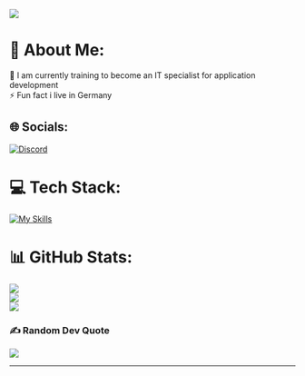 [![](https://visitcount.itsvg.in/api?id=DevHarmonizer&icon=0&color=11)](https://visitcount.itsvg.in)

# 💫 About Me:
🌱 I am currently training to become an IT specialist for application development<br>⚡ Fun fact i live in Germany 


## 🌐 Socials:
[![Discord](https://img.shields.io/badge/Discord-%237289DA.svg?logo=discord&logoColor=white)](https://discord.gg/https://discord.gg/zrdcmh2wax) 

# 💻 Tech Stack:
[![My Skills](https://skillicons.dev/icons?i=java,css,git,js,html&theme=dark)](https://skillicons.dev)

# 📊 GitHub Stats:
![](https://github-readme-stats.vercel.app/api?username=DevHarmonizer&theme=vision-friendly-dark&hide_border=false&include_all_commits=true&count_private=false)<br/>
![](https://github-readme-streak-stats.herokuapp.com/?user=DevHarmonizer&theme=vision-friendly-dark&hide_border=false)<br/>
![](https://github-readme-stats.vercel.app/api/top-langs/?username=DevHarmonizer&theme=vision-friendly-dark&hide_border=false&include_all_commits=true&count_private=false&layout=compact)

### ✍️ Random Dev Quote
![](https://quotes-github-readme.vercel.app/api?type=horizontal&theme=radical)

---

  
<!-- Proudly created with GPRM ( https://gprm.itsvg.in ) -->
